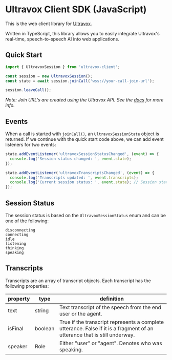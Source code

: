 # Ultravox Client SDK (JavaScript)

This is the web client library for [Ultravox](https://ultravox.ai).

Written in TypeScript, this library allows you to easily integrate Ultravox's real-time, speech-to-speech AI into web applications.

## Quick Start

```javascript
import { UltravoxSession } from 'ultravox-client';

const session = new UltravoxSession();
const state = await session.joinCall('wss://your-call-join-url');

session.leaveCall();
```

_Note: Join URL's are created using the Ultravox API. See the [docs](https://fixie-ai.github.io/ultradox/) for more info._

## Events

When a call is started with `joinCall()`, an `UltravoxSessionState` object is returned. If we continue with the quick start code above, we can add event listeners for two events:

```javascript
state.addEventListener('ultravoxSessionStatusChanged', (event) => {
  console.log('Session status changed: ', event.state);
});

state.addEventListener('ultravoxTranscriptsChanged', (event) => {
  console.log('Transcripts updated: ', event.transcripts);
  console.log('Current session status: ', event.state); // Session status is also available on the event
});
```

## Session Status

The session status is based on the `UltravoxSessionStatus` enum and can be one of the following:

```
disconnecting
connecting
idle
listening
thinking
speaking
```

## Transcripts

Transcripts are an array of transcript objects. Each transcript has the following properties:

| property | type    | definition                                                                                                                |
| -------- | ------- | ------------------------------------------------------------------------------------------------------------------------- |
| text     | string  | Text transcript of the speech from the end user or the agent.                                                             |
| isFinal  | boolean | True if the transcript represents a complete utterance. False if it is a fragment of an utterance that is still underway. |
| speaker  | Role    | Either "user" or "agent". Denotes who was speaking.                                                                       |
